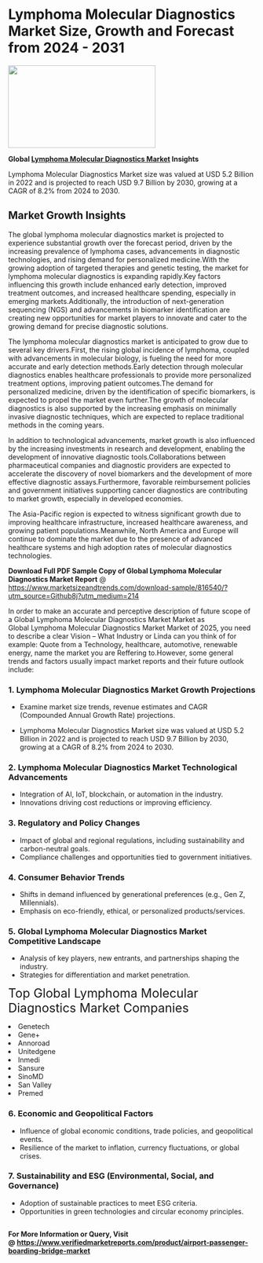 <H1>Lymphoma Molecular Diagnostics Market Size, Growth and Forecast from 2024 - 2031</H1><img class="aligncenter size-medium wp-image-584254" src="https://thirdeyenews.in/wp-content/uploads/2024/09/Global-Market-Research-300x168.jpeg" alt="" width="300" height="168" /><p><strong>Global&nbsp;<a href="https://www.marketsizeandtrends.com/download-sample/816540/?utm_source=Github8j?utm_medium=214">Lymphoma Molecular Diagnostics Market</a> Insights</strong></p><p>Lymphoma Molecular Diagnostics Market size was valued at USD 5.2 Billion in 2022 and is projected to reach USD 9.7 Billion by 2030, growing at a CAGR of 8.2% from 2024 to 2030.</p><p><h2>Market Growth Insights</h2> <p>The global lymphoma molecular diagnostics market is projected to experience substantial growth over the forecast period, driven by the increasing prevalence of lymphoma cases, advancements in diagnostic technologies, and rising demand for personalized medicine.With the growing adoption of targeted therapies and genetic testing, the market for lymphoma molecular diagnostics is expanding rapidly.Key factors influencing this growth include enhanced early detection, improved treatment outcomes, and increased healthcare spending, especially in emerging markets.Additionally, the introduction of next-generation sequencing (NGS) and advancements in biomarker identification are creating new opportunities for market players to innovate and cater to the growing demand for precise diagnostic solutions.</p> <p>The lymphoma molecular diagnostics market is anticipated to grow due to several key drivers.First, the rising global incidence of lymphoma, coupled with advancements in molecular biology, is fueling the need for more accurate and early detection methods.Early detection through molecular diagnostics enables healthcare professionals to provide more personalized treatment options, improving patient outcomes.The demand for personalized medicine, driven by the identification of specific biomarkers, is expected to propel the market even further.The growth of molecular diagnostics is also supported by the increasing emphasis on minimally invasive diagnostic techniques, which are expected to replace traditional methods in the coming years.</p> <p>In addition to technological advancements, market growth is also influenced by the increasing investments in research and development, enabling the development of innovative diagnostic tools.Collaborations between pharmaceutical companies and diagnostic providers are expected to accelerate the discovery of novel biomarkers and the development of more effective diagnostic assays.Furthermore, favorable reimbursement policies and government initiatives supporting cancer diagnostics are contributing to market growth, especially in developed economies.</p> <p>The Asia-Pacific region is expected to witness significant growth due to improving healthcare infrastructure, increased healthcare awareness, and growing patient populations.Meanwhile, North America and Europe will continue to dominate the market due to the presence of advanced healthcare systems and high adoption rates of molecular diagnostics technologies.</p> <p><span class=""><strong>Download Full PDF Sample Copy of Global Lymphoma Molecular Diagnostics Market Report</strong> @ <a href="https://www.marketsizeandtrends.com/download-sample/816540/?utm_source=Github8j?utm_medium=214" target="_blank">https://www.marketsizeandtrends.com/download-sample/816540/?utm_source=Github8j?utm_medium=214</a></span></p><p>In order to make an accurate and perceptive description of future scope of a Global&nbsp;Lymphoma Molecular Diagnostics Market Market as Global&nbsp;Lymphoma Molecular Diagnostics Market Market of 2025, you need to describe a clear Vision &ndash; What Industry or Linda can you think of for example: Quote from a Technology, healthcare, automotive, renewable energy, name the market you are Reffering to.However, some general trends and factors usually impact market reports and their future outlook include:</p><h3>1.&nbsp;<strong>Lymphoma Molecular Diagnostics Market Growth Projections</strong></h3><ul><li>Examine market size trends, revenue estimates and CAGR (Compounded Annual Growth Rate) projections.</li><li><p>Lymphoma Molecular Diagnostics Market size was valued at USD 5.2 Billion in 2022 and is projected to reach USD 9.7 Billion by 2030, growing at a CAGR of 8.2% from 2024 to 2030.</p></li></ul><h3>2.&nbsp;<strong>Lymphoma Molecular Diagnostics Market Technological Advancements</strong></h3><ul><li>Integration of AI, IoT, blockchain, or automation in the industry.</li><li>Innovations driving cost reductions or improving efficiency.</li></ul><h3>3.&nbsp;<strong>Regulatory and Policy Changes</strong></h3><ul><li>Impact of global and regional regulations, including sustainability and carbon-neutral goals.</li><li>Compliance challenges and opportunities tied to government initiatives.</li></ul><h3>4.&nbsp;<strong>Consumer Behavior Trends</strong></h3><ul><li>Shifts in demand influenced by generational preferences (e.g., Gen Z, Millennials).</li><li>Emphasis on eco-friendly, ethical, or personalized products/services.</li></ul><h3>5.&nbsp;<strong>Global Lymphoma Molecular Diagnostics Market Competitive Landscape</strong></h3><ul><li>Analysis of key players, new entrants, and partnerships shaping the industry.</li><li>Strategies for differentiation and market penetration.</li></ul><p data-pm-slice="1 1 []"><span style="color: inherit; font-family: inherit; font-size: 25px;">Top Global Lymphoma Molecular Diagnostics Market Companies</span></p><div class="" data-test-id=""><p><li>Genetech</li><li> Gene+</li><li> Annoroad</li><li> Unitedgene</li><li> Inmedi</li><li> Sansure</li><li> SinoMD</li><li> San Valley</li><li> Premed</li></p></div><h3>6.&nbsp;<strong>Economic and Geopolitical Factors</strong></h3><ul><li>Influence of global economic conditions, trade policies, and geopolitical events.</li><li>Resilience of the market to inflation, currency fluctuations, or global crises.</li></ul><h3>7.&nbsp;<strong>Sustainability and ESG (Environmental, Social, and Governance)</strong></h3><ul><li>Adoption of sustainable practices to meet ESG criteria.</li><li>Opportunities in green technologies and circular economy principles.</li></ul><h2><strong style="font-size: 14px;">For More Information or Query, Visit @&nbsp;</strong><a style="background-color: #ffffff; font-size: 14px;" href="https://www.marketsizeandtrends.com/report/lymphoma-molecular-diagnostics-market/" target="_blank">https://www.verifiedmarketreports.com/product/airport-passenger-boarding-bridge-market</a></h2>
